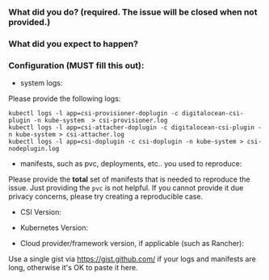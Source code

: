 ### What did you do? (required. The issue will be **closed** when not provided.)


### What did you expect to happen?


### Configuration (**MUST** fill this out):

* system logs:

Please provide the following logs:

```
kubectl logs -l app=csi-provisioner-doplugin -c digitalocean-csi-plugin -n kube-system  > csi-provisioner.log
kubectl logs -l app=csi-attacher-doplugin -c digitalocean-csi-plugin -n kube-system > csi-attacher.log
kubectl logs -l app=csi-doplugin -c csi-doplugin -n kube-system > csi-nodeplugin.log
```

* manifests, such as pvc, deployments, etc.. you used to reproduce:

Please provide the **total** set of manifests that is needed to reproduce the
issue. Just providing the `pvc` is not helpful. If you cannot provide it due
privacy concerns, please try creating a reproducible case.


* CSI Version:

* Kubernetes Version:

* Cloud provider/framework version, if applicable (such as Rancher):


Use a single gist via https://gist.github.com/ if your logs and manifests are
long, otherwise it's OK to paste it here.
